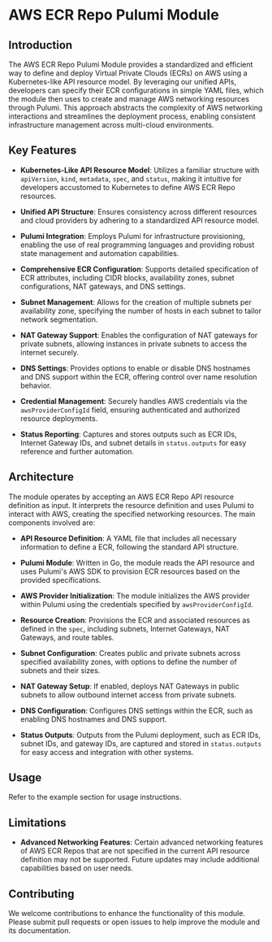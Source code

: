 # AWS ECR Repo Pulumi Module

## Introduction

The AWS ECR Repo Pulumi Module provides a standardized and efficient way to define and deploy Virtual Private Clouds (ECRs) on AWS using a Kubernetes-like API resource model. By leveraging our unified APIs, developers can specify their ECR configurations in simple YAML files, which the module then uses to create and manage AWS networking resources through Pulumi. This approach abstracts the complexity of AWS networking interactions and streamlines the deployment process, enabling consistent infrastructure management across multi-cloud environments.

## Key Features

- **Kubernetes-Like API Resource Model**: Utilizes a familiar structure with `apiVersion`, `kind`, `metadata`, `spec`, and `status`, making it intuitive for developers accustomed to Kubernetes to define AWS ECR Repo resources.

- **Unified API Structure**: Ensures consistency across different resources and cloud providers by adhering to a standardized API resource model.

- **Pulumi Integration**: Employs Pulumi for infrastructure provisioning, enabling the use of real programming languages and providing robust state management and automation capabilities.

- **Comprehensive ECR Configuration**: Supports detailed specification of ECR attributes, including CIDR blocks, availability zones, subnet configurations, NAT gateways, and DNS settings.

- **Subnet Management**: Allows for the creation of multiple subnets per availability zone, specifying the number of hosts in each subnet to tailor network segmentation.

- **NAT Gateway Support**: Enables the configuration of NAT gateways for private subnets, allowing instances in private subnets to access the internet securely.

- **DNS Settings**: Provides options to enable or disable DNS hostnames and DNS support within the ECR, offering control over name resolution behavior.

- **Credential Management**: Securely handles AWS credentials via the `awsProviderConfigId` field, ensuring authenticated and authorized resource deployments.

- **Status Reporting**: Captures and stores outputs such as ECR IDs, Internet Gateway IDs, and subnet details in `status.outputs` for easy reference and further automation.

## Architecture

The module operates by accepting an AWS ECR Repo API resource definition as input. It interprets the resource definition and uses Pulumi to interact with AWS, creating the specified networking resources. The main components involved are:

- **API Resource Definition**: A YAML file that includes all necessary information to define a ECR, following the standard API structure.

- **Pulumi Module**: Written in Go, the module reads the API resource and uses Pulumi's AWS SDK to provision ECR resources based on the provided specifications.

- **AWS Provider Initialization**: The module initializes the AWS provider within Pulumi using the credentials specified by `awsProviderConfigId`.

- **Resource Creation**: Provisions the ECR and associated resources as defined in the `spec`, including subnets, Internet Gateways, NAT Gateways, and route tables.

- **Subnet Configuration**: Creates public and private subnets across specified availability zones, with options to define the number of subnets and their sizes.

- **NAT Gateway Setup**: If enabled, deploys NAT Gateways in public subnets to allow outbound internet access from private subnets.

- **DNS Configuration**: Configures DNS settings within the ECR, such as enabling DNS hostnames and DNS support.

- **Status Outputs**: Outputs from the Pulumi deployment, such as ECR IDs, subnet IDs, and gateway IDs, are captured and stored in `status.outputs` for easy access and integration with other systems.

## Usage

Refer to the example section for usage instructions.

## Limitations

- **Advanced Networking Features**: Certain advanced networking features of AWS ECR Repos that are not specified in the current API resource definition may not be supported. Future updates may include additional capabilities based on user needs.

## Contributing

We welcome contributions to enhance the functionality of this module. Please submit pull requests or open issues to help improve the module and its documentation.
